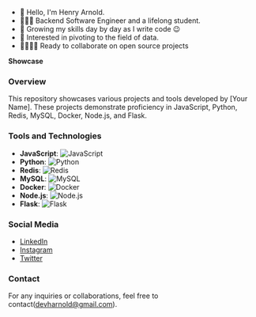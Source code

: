 - 👋 Hello, I'm Henry Arnold.
- 👨🏾‍💻 Backend Software Engineer and a lifelong student.
- 🌱 Growing my skills day by day as I write code 😉
- 🫣 Interested in pivoting to the field of data.
- 🫱🏾‍🫲🏽 Ready to collaborate on open source projects


**Showcase**

### Overview
This repository showcases various projects and tools developed by [Your Name]. These projects demonstrate proficiency in JavaScript, Python, Redis, MySQL, Docker, Node.js, and Flask.

### Tools and Technologies
- **JavaScript**:
  ![JavaScript](https://upload.wikimedia.org/wikipedia/commons/thumb/6/6a/JavaScript-logo.png/50px-JavaScript-logo.png)
- **Python**:
  ![Python](https://upload.wikimedia.org/wikipedia/commons/thumb/c/c3/Python-logo-notext.svg/50px-Python-logo-notext.svg.png)
- **Redis**:
  ![Redis](https://upload.wikimedia.org/wikipedia/commons/thumb/6/6b/Redis_Logo.svg/50px-Redis_Logo.svg.png)
- **MySQL**:
  ![MySQL](https://upload.wikimedia.org/wikipedia/commons/thumb/e/ee/MySQL_Logo.png/50px-MySQL_Logo.png)
- **Docker**:
  ![Docker](https://upload.wikimedia.org/wikipedia/commons/thumb/4/4e/Docker_%28container_engine%29_logo.svg/50px-Docker_%28container_engine%29_logo.svg.png)
- **Node.js**:
  ![Node.js](https://upload.wikimedia.org/wikipedia/commons/thumb/d/d9/Node.js_logo.svg/50px-Node.js_logo.svg.png)
- **Flask**:
  ![Flask](https://upload.wikimedia.org/wikipedia/commons/thumb/3/3c/Flask_logo.svg/50px-Flask_logo.svg.png)


### Social Media
- [LinkedIn](https://www.linkedin.com/in/arnold-henry-56b526260/)
- [Instagram](https://www.instagram.com/vaultofarnold)
- [Twitter](https://twitter.com/vaultofarnold)

### Contact
For any inquiries or collaborations, feel free to contact(devharnold@gmail.com).

<!---
devharnold/devharnold is a ✨ special ✨ repository because its `README.md` (this file) appears on your GitHub profile.
You can click the Preview link to take a look at your changes.
--->
